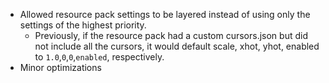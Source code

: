 - Allowed resource pack settings to be layered instead of using only the settings of the highest priority.
  - Previously, if the resource pack had a custom cursors.json but did not include all the cursors, it would default scale, xhot, yhot, enabled to `1.0`,`0`,`0`,`enabled`, respectively.
- Minor optimizations